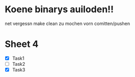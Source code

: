 # Koene binarys auiloden!!

net vergessn make clean zu mochen vorn comitten/pushen

# Sheet 4
- [x] Task1
- [ ] Task2
- [x] Task3
